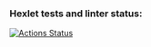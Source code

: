 ### Hexlet tests and linter status:
[![Actions Status](https://github.com/immortal-p/frontend-project-44/actions/workflows/hexlet-check.yml/badge.svg)](https://github.com/immortal-p/frontend-project-44/actions)
